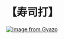 # 【寿司打】 #

[![Image from Gyazo](https://i.gyazo.com/450510205fbb46d66b3bef633a8d84db.jpg)](https://gyazo.com/450510205fbb46d66b3bef633a8d84db)
